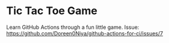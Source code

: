 # Tic Tac Toe Game

Learn GitHub Actions through a fun little game.
Issue:
https://github.com/Doreen0Niya/github-actions-for-ci/issues/7
